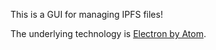 This is a GUI for managing IPFS files!

The underlying technology is [Electron by Atom](http://electron.atom.io/).

